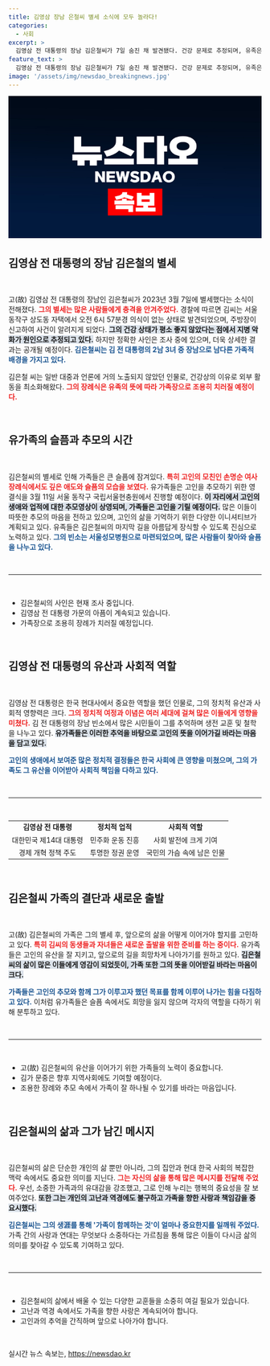 ```yaml
---
title: 김영삼 장남 은철씨 별세 소식에 모두 놀라다!
categories:
  - 사회
excerpt: >
  김영삼 전 대통령의 장남 김은철씨가 7일 숨진 채 발견됐다. 건강 문제로 추정되며, 유족은 가족장으로 조용히 장례를 치르기로 했다. 김씨는 외부에 거의 노출되지 않았던 인물.
feature_text: >
  김영삼 전 대통령의 장남 김은철씨가 7일 숨진 채 발견됐다. 건강 문제로 추정되며, 유족은 가족장으로 조용히 장례를 치르기로 했다. 김씨는 외부에 거의 노출되지 않았던 인물.
image: '/assets/img/newsdao_breakingnews.jpg'
---
```


<p><img src="/assets/img/newsdao_breakingnews.jpg" alt="implanttips 속보" /></p>

<h2 data-ke-size="size26">김영삼 전 대통령의 장남 김은철의 별세</h2>

<p data-ke-size="size16">&nbsp;</p>

<p>고(故) 김영삼 전 대통령의 장남인 김은철씨가 2023년 3월 7일에 별세했다는 소식이 전해졌다. <b><span style="color: #ee2323;">그의 별세는 많은 사람들에게 충격을 안겨주었다.</span></b> 경찰에 따르면 김씨는 서울 동작구 상도동 자택에서 오전 6시 57분경 의식이 없는 상태로 발견되었으며, 주방장이  신고하여 사건이 알려지게 되었다. <b><span style="background-color: #21538527;">그의 건강 상태가 평소 좋지 않았다는 점에서 지병 악화가 원인으로 추정되고 있다.</span></b> 하지만 정확한 사인은 조사 중에 있으며, 더욱 상세한 결과는 공개될 예정이다. <b><span style="color: #1a5490;">김은철씨는 김 전 대통령의 2남 3녀 중 장남으로 남다른 가족적 배경을 가지고 있다.</span></b></p>

<p>김은철 씨는 일반 대중과 언론에 거의 노출되지 않았던 인물로, 건강상의 이유로 외부 활동을 최소화해왔다. <b><span style="color: #ee2323;">그의 장례식은 유족의 뜻에 따라 가족장으로 조용히 치러질 예정이다.</span></b> </p>

<p data-ke-size="size16">&nbsp;</p>

<h2 data-ke-size="size26">유가족의 슬픔과 추모의 시간</h2>

<p data-ke-size="size16">&nbsp;</p>

<p>김은철씨의 별세로 인해 가족들은 큰 슬픔에 잠겨있다. <b><span style="color: #ee2323;">특히 고인의 모친인 손명순 여사 장례식에서도 깊은 애도와 슬픔의 모습을 보였다.</span></b> 유가족들은 고인을 추모하기 위한 영결식을 3월 11일 서울 동작구 국립서울현충원에서 진행할 예정이다. <b><span style="background-color: #21538527;">이 자리에서 고인의 생애와 업적에 대한 추모영상이 상영되며, 가족들은 고인을 기릴 예정이다.</span></b> 많은 이들이 따뜻한 추모의 마음을 전하고 있으며, 고인의 삶을 기억하기 위한 다양한 이니셔티브가 계획되고 있다. 유족들은 김은철씨의 마지막 길을 아름답게 장식할 수 있도록 진심으로 노력하고 있다. <b><span style="color: #1a5490;">그의 빈소는 서울성모병원으로 마련되었으며, 많은 사람들이 찾아와 슬픔을 나누고 있다.</span></b></p>

<p data-ke-size="size16">&nbsp;</p>

<hr />

<p data-ke-size="size16">&nbsp;</p>

<ul>
  <li>김은철씨의 사인은 현재 조사 중입니다.</li>
  <li>김영삼 전 대통령 가문의 아픔이 계속되고 있습니다.</li>
  <li>가족장으로 조용히 장례가 치러질 예정입니다.</li>
</ul>

<p data-ke-size="size16">&nbsp;</p>

<h2 data-ke-size="size26">김영삼 전 대통령의 유산과 사회적 역할</h2>

<p data-ke-size="size16">&nbsp;</p>

<p>김영삼 전 대통령은 한국 현대사에서 중요한 역할을 했던 인물로, 그의 정치적 유산과 사회적 영향력은 크다. <b><span style="color: #ee2323;">그의 정치적 여정과 이념은 여러 세대에 걸쳐 많은 이들에게 영향을 미쳤다.</span></b> 김 전 대통령의 장남 빈소에서 많은 시민들이 그를 추억하며 생전 교훈 및 철학을 나누고 있다. <b><span style="background-color: #21538527;">유가족들은 이러한 추억을 바탕으로 고인의 뜻을 이어가길 바라는 마음을 담고 있다.</span></b> </p>

<p><b><span style="color: #1a5490;">고인의 생애에서 보여준 많은 정치적 결정들은 한국 사회에 큰 영향을 미쳤으며, 그의 가족도 그 유산을 이어받아 사회적 책임을 다하고 있다.</span></b></p>

<p data-ke-size="size16">&nbsp;</p>

<hr />

<p data-ke-size="size16">&nbsp;</p>

<table>
  <tr>
    <td style="text-align: center; height: 17px;"><b>김영삼 전 대통령</b></td>
    <td style="text-align: center; height: 17px;"><b>정치적 업적</b></td>
    <td style="text-align: center; height: 17px;"><b>사회적 역할</b></td>
  </tr>
  <tr>
    <td style="text-align: center; height: 17px;">대한민국 제14대 대통령</td>
    <td style="text-align: center; height: 17px;">민주화 운동 진흥</td>
    <td style="text-align: center; height: 17px;">사회 발전에 크게 기여</td>
  </tr>
  <tr>
    <td style="text-align: center; height: 17px;">경제 개혁 정책 주도</td>
    <td style="text-align: center; height: 17px;">투명한 정권 운영</td>
    <td style="text-align: center; height: 17px;">국민의 가슴 속에 남은 인물</td>
  </tr>
</table>

<p data-ke-size="size16">&nbsp;</p>

<h2 data-ke-size="size26">김은철씨 가족의 결단과 새로운 출발</h2>

<p data-ke-size="size16">&nbsp;</p>

<p>고(故) 김은철씨의 가족은 그의 별세 후, 앞으로의 삶을 어떻게 이어가야 할지를 고민하고 있다. <b><span style="color: #ee2323;">특히 김씨의 동생들과 자녀들은 새로운 출발을 위한 준비를 하는 중이다.</span></b> 유가족들은 고인의 유산을 잘 지키고, 앞으로의 길을 희망차게 나아가기를 원하고 있다. <b><span style="background-color: #21538527;">김은철씨의 삶이 많은 이들에게 영감이 되었듯이, 가족 또한 그의 뜻을 이어받길 바라는 마음이 크다.</span></b> </p>

<p><b><span style="color: #1a5490;">가족들은 고인의 추모와 함께 그가 이루고자 했던 목표를 함께 이루어 나가는 힘을 다짐하고 있다.</span></b> 이처럼 유가족들은 슬픔 속에서도 희망을 잃지 않으며 각자의 역할을 다하기 위해 분투하고 있다.</p>

<p data-ke-size="size16">&nbsp;</p> 

<hr />

<p data-ke-size="size16">&nbsp;</p>

<ul>
  <li>고(故) 김은철씨의 유산을 이어가기 위한 가족들의 노력이 중요합니다.</li>
  <li>김가 문중은 향후 지역사회에도 기여할 예정이다.</li>
  <li>조용한 장례와 추모 속에서 가족이 잘 하나될 수 있기를 바라는 마음입니다.</li>
</ul>

<p data-ke-size="size16">&nbsp;</p> 

<h2 data-ke-size="size26">김은철씨의 삶과 그가 남긴 메시지</h2>

<p data-ke-size="size16">&nbsp;</p>

<p>김은철씨의 삶은 단순한 개인의 삶 뿐만 아니라, 그의 집안과 현대 한국 사회의 복잡한 맥락 속에서도 중요한 의미를 지닌다. <b><span style="color: #ee2323;">그는 자신의 삶을 통해 많은 메시지를 전달해 주었다.</span></b> 우선, 소중한 가족과의 유대감을 강조했고, 그로 인해 누리는 행복의 중요성을 잘 보여주었다. <b><span style="background-color: #21538527;">또한 그는 개인의 고난과 역경에도 불구하고 가족을 향한 사랑과 책임감을 중요시했다.</span></b> </p>

<p><b><span style="color: #1a5490;">김은철씨는 그의 생涯를 통해 '가족이 함께하는 것'이 얼마나 중요한지를 일깨워 주었다.</span></b> 가족 간의 사랑과 연대는 무엇보다 소중하다는 가르침을 통해 많은 이들이 다시금 삶의 의미를 찾아갈 수 있도록 기여하고 있다. </p>

<p data-ke-size="size16">&nbsp;</p> 

<hr />

<p data-ke-size="size16">&nbsp;</p>

<ul>
  <li>김은철씨의 삶에서 배울 수 있는 다양한 교훈들을 소중히 여길 필요가 있습니다.</li>
  <li>고난과 역경 속에서도 가족을 향한 사랑은 계속되어야 합니다.</li>
  <li>고인과의 추억을 간직하며 앞으로 나아가야 합니다.</li>
</ul>

<p data-ke-size="size16">&nbsp;</p>
실시간 뉴스 속보는, <a href="https://newsdao.kr" rel="dofollow">https://newsdao.kr</a>


